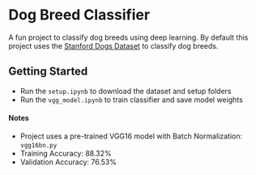 # Dog Breed Classifier
A fun project to classify dog breeds using deep learning.
By default this project uses the [Stanford Dogs Dataset](http://vision.stanford.edu/aditya86/ImageNetDogs/) to classify dog breeds.

## Getting Started
- Run the `setup.ipynb` to download the dataset and setup folders
- Run the `vgg_model.ipynb` to train classifier and save model weights

#### Notes
- Project uses a pre-trained VGG16 model with Batch Normalization: `vgg16bn.py`
- Training Accuracy: 88.32%
- Validation Accuracy: 76.53%
